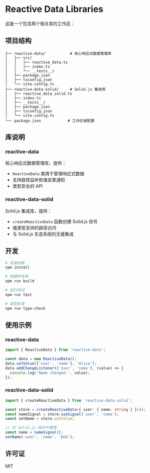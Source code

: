 # Reactive Data Libraries

这是一个包含两个相关库的工作区：

## 项目结构

```
├── reactive-data/           # 核心响应式数据管理库
│   ├── src/
│   │   ├── reactive_data.ts
│   │   ├── index.ts
│   │   └── __tests__/
│   ├── package.json
│   ├── tsconfig.json
│   └── vite.config.ts
├── reactive-data-solid/     # Solid.js 集成库
│   ├── reactive_data_solid.ts
│   ├── index.ts
│   ├── __tests__/
│   ├── package.json
│   ├── tsconfig.json
│   └── vite.config.ts
└── package.json            # 工作区根配置
```

## 库说明

### reactive-data
核心响应式数据管理库，提供：
- `ReactiveData` 类用于管理响应式数据
- 支持路径监听和值变更通知
- 类型安全的 API

### reactive-data-solid
Solid.js 集成库，提供：
- `createReactiveData` 函数创建 Solid.js 信号
- 强类型支持的路径访问
- 与 Solid.js 生态系统的无缝集成

## 开发

```bash
# 安装依赖
npm install

# 构建所有库
npm run build

# 运行测试
npm run test

# 类型检查
npm run type-check
```

## 使用示例

### reactive-data
```typescript
import { ReactiveData } from 'reactive-data';

const data = new ReactiveData();
data.setValue(['user', 'name'], 'Alice');
data.addChangeListener(['user', 'name'], (value) => {
  console.log('Name changed:', value);
});
```

### reactive-data-solid
```typescript
import { createReactiveData } from 'reactive-data-solid';

const store = createReactiveData<{ user: { name: string } }>();
const nameSignal = store.useSignal('user', 'name');
const setName = store.setValue;

// 在 Solid.js 组件中使用
const name = nameSignal();
setName('user', 'name', 'Bob');
```

## 许可证

MIT 